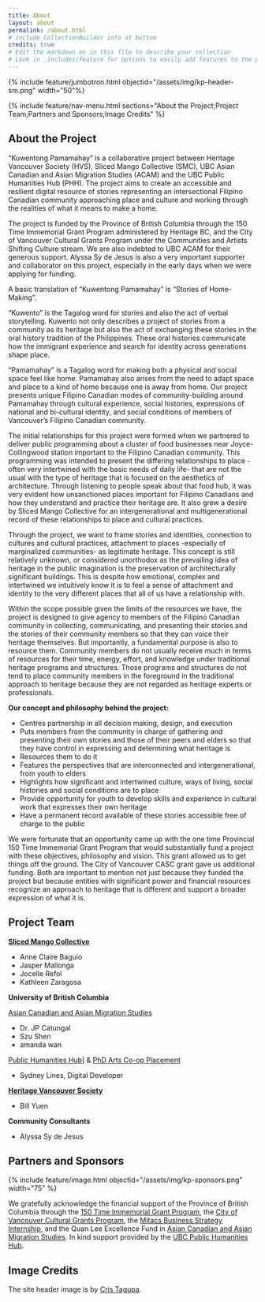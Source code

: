 ```yaml
---
title: About
layout: about
permalink: /about.html
# include CollectionBuilder info at bottom
credits: true
# Edit the markdown on in this file to describe your collection
# Look in _includes/feature for options to easily add features to the page
---
```


{% include feature/jumbotron.html objectid="/assets/img/kp-header-sm.png" width="50"%} 

{% include feature/nav-menu.html sections="About the Project;Project Team;Partners and Sponsors;Image Credits" %}

## About the Project

“Kuwentong Pamamahay” is a collaborative project between Heritage Vancouver Society (HVS), Sliced Mango Collective (SMC), UBC Asian Canadian and Asian Migration Studies (ACAM) and the UBC Public Humanities Hub (PHH). The project aims to create an accessible and resilient digital resource of stories representing an intersectional Filipino Canadian community approaching place and culture and working through the realities of what it means to make a home.

The project is funded by the Province of British Columbia through the 150 Time Immemorial Grant Program administered by Heritage BC, and the City of Vancouver Cultural Grants Program under the  Communities and Artists Shifting Culture stream. We are also indebted to UBC ACAM for their generous support. Alyssa Sy de Jesus is also a very important supporter and collaborator on this project, especially in the early days when we were applying for funding.

A basic translation of “Kuwentong Pamamahay” is “Stories of Home-Making”.

 “Kuwento” is the Tagalog word for stories and also the act of verbal storytelling. Kuwento not only describes a project of stories from a community as its heritage but also the act of exchanging these stories in the oral history tradition of the Philippines. These oral histories communicate how the immigrant experience and search for identity across generations shape place. 

“Pamamahay” is a Tagalog word for making both a physical and social space feel like home. Pamamahay also arises from the need to adapt space and place to a kind of home because one is away from home. Our project presents unique Filipino Canadian modes of community-building around Pamamahay through cultural experience, social histories, expressions of national and bi-cultural identity, and social conditions of members of Vancouver’s Filipino Canadian community.  

The initial relationships for this project were formed when we partnered to deliver public programming about a cluster of food businesses near Joyce-Collingwood station important to the Filipino Canadian community. This programming was intended to present the differing relationships to place -often  very intertwined with the basic needs of daily life- that are not the usual with the type of heritage that is focused on the aesthetics of architecture. Through listening to people speak about that food hub, it was very evident how unsanctioned places important for Filipino Canadians and how they understand and practice their heritage are. It also grew a desire by Sliced Mango Collective for an intergenerational and multigenerational record of these relationships to place and cultural practices.

Through the project, we want to frame stories and identities, connection to cultures and cultural practices, attachment to places -especially of marginalized communities- as legitimate heritage. This concept is still relatively unknown, or considered unorthodox as the prevailing idea of heritage in the public imagination is the preservation of architecturally significant buildings. This is despite how emotional, complex and intertwined we intuitively know it is to feel a sense of attachment and identity to the very different places that all of us have a relationship with. 

Within the scope possible given the limits of the resources we have, the project is designed to give agency to members of the Filipino Canadian community in collecting, communicating, and presenting their stories and the stories of their community members so that they can voice their heritage themselves. But importantly, a fundamental purpose is also to resource them. Community members do not usually receive much in terms of resources for their time, energy, effort, and knowledge under traditional heritage programs and structures. Those programs and structures do not tend to place community members in the foreground in the traditional approach to heritage because they are not regarded as heritage experts or professionals.

**Our concept and philosophy behind the project:**

- Centres partnership in all decision making, design, and execution  
- Puts members from the community in charge of gathering and presenting their own stories and those of their peers and elders so that they have control in expressing and determining what heritage is
- Resources them to do it
- Features the perspectives that are  interconnected and intergenerational, from youth to elders
- Highlights how significant and intertwined culture, ways of living, social histories and social conditions are to place
- Provide opportunity for youth to develop skills and experience in cultural work that expresses their own heritage
- Have a permanent record available of these stories accessible free of charge to the public

We were fortunate that an opportunity came up with the one time Provincial 150 Time Immemorial Grant Program that would substantially fund a project with these objectives, philosophy and vision.  This grant allowed us to get things off the ground. The City of Vancouver CASC grant gave us additional funding. Both are important to mention not just because they funded the project but because entities with significant power and financial resources recognize an approach to heritage that is different and support a broader expression of what it is. 

## Project Team

**[Sliced Mango Collective](https://www.instagram.com/slicedmangoco/)**
- Anne Claire Baguio
- Jasper Mallonga
- Jocelle Refol
- Kathleen Zaragosa

**University of British Columbia**

[Asian Canadian and Asian Migration Studies](https://acam.arts.ubc.ca/)
- Dr. JP Catungal 
- Szu Shen
- amanda wan

[Public Humanities Hub](publichumanities.ubc.ca)] & [PhD Arts Co-op Placement](https://artscoop.ubc.ca/graduate/phd-co-op/)
- Sydney Lines, Digital Developer 

**[Heritage Vancouver Society](https://heritagevancouver.org/)**
- Bill Yuen

**Community Consultants**
- Alyssa Sy de Jesus

## Partners and Sponsors

{% include feature/image.html objectid="/assets/img/kp-sponsors.png" width="75" %}

We gratefully acknowledge the financial support of the Province of British Columbia through the [150 Time Immemorial Grant Program](https://heritagebc.ca/funding/gov-funding/150-time-immemorial-grant-program/), the [City of Vancouver Cultural Grants Program](https://vancouver.ca/people-programs/cultural-grants-program.aspx), the [Mitacs Business Strategy Internship](https://www.mitacs.ca/our-programs/business-strategy-internship/), and the Quan Lee Excellence Fund in [Asian Canadian and Asian Migration Studies](https://acam.arts.ubc.ca/). In kind support provided by the [UBC Public Humanities Hub](https://publichumanities.ubc.ca/).

## Image Credits

The site header image is by [Cris Tagupa](https://unsplash.com/@cjtagupa?utm_content=creditCopyText&utm_medium=referral&utm_source=unsplash).
  